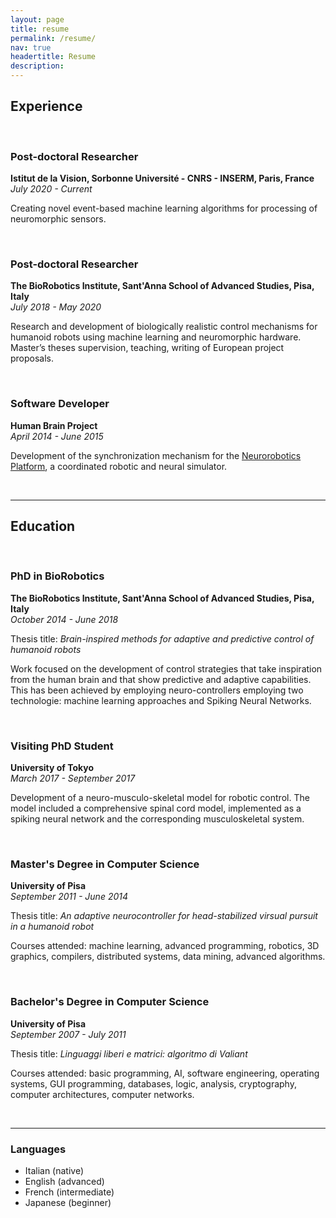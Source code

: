 ```yaml
---
layout: page
title: resume
permalink: /resume/
nav: true
headertitle: Resume
description: 
---
```


## **Experience**

<br/>

### Post-doctoral Researcher
**Istitut de la Vision, Sorbonne Université - CNRS - INSERM, Paris, France**
<br/>
*July 2020 - Current*

Creating novel event-based machine learning algorithms for processing of neuromorphic sensors.

<br/>

### Post-doctoral Researcher
**The BioRobotics Institute, Sant'Anna School of Advanced Studies, Pisa, Italy**
<br/>
*July 2018 - May 2020*

Research and development of biologically realistic control mechanisms for humanoid robots using machine learning and neuromorphic hardware.
Master’s theses supervision, teaching, writing of European project proposals.

<br/>

### Software Developer
**Human Brain Project**
<br/>
*April 2014 - June 2015*

Development of the synchronization mechanism for the [Neurorobotics Platform](https://neurorobotics.net/), a coordinated robotic and neural simulator.

<br/>

---

## **Education**

<br/>

### PhD in BioRobotics
**The BioRobotics Institute, Sant'Anna School of Advanced Studies, Pisa, Italy**
<br/>
*October 2014 - June 2018*

Thesis title: *Brain-inspired methods for adaptive and predictive
control of humanoid robots*

Work focused on the development of control strategies that take inspiration from the human brain and that show predictive and adaptive capabilities. This has been achieved
by employing neuro-controllers employing two technologie: machine learning approaches and Spiking Neural Networks.

<br/>

### Visiting PhD Student
**University of Tokyo**
<br/>
*March 2017 - September 2017*

Development of a neuro-musculo-skeletal model for robotic control. The model included a comprehensive spinal cord model, implemented as a spiking neural network and the corresponding musculoskeletal system.

<br/>

### Master's Degree in Computer Science
**University of Pisa**
<br/>
*September 2011 - June 2014*

Thesis title: *An adaptive neurocontroller for head-stabilized virsual pursuit in a humanoid robot*

Courses attended: machine learning, advanced programming, robotics, 3D graphics, compilers, distributed systems, data mining, advanced algorithms.

<br/>

### Bachelor's Degree in Computer Science
**University of Pisa**
<br/>
*September 2007 - July 2011*

Thesis title: *Linguaggi liberi e matrici: algoritmo di Valiant*

Courses attended: basic programming, AI, software engineering, operating systems, GUI programming, databases, logic, analysis, cryptography, computer architectures, computer networks.

<br/>

---

### **Languages**

* Italian (native)
* English (advanced)
* French (intermediate)
* Japanese (beginner)